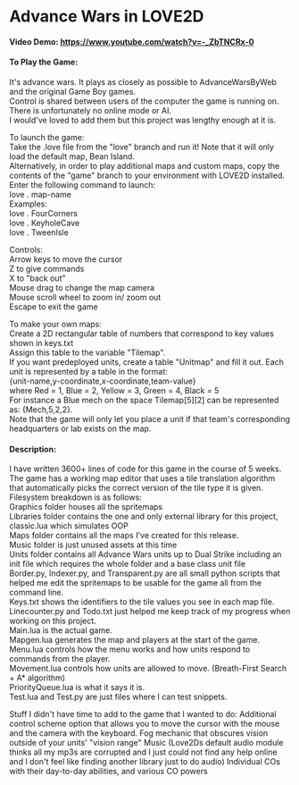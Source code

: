 # Advance Wars in LOVE2D
#### Video Demo: https://www.youtube.com/watch?v=-_ZbTNCRx-0
#### To Play the Game:
It's advance wars. It plays as closely as possible to AdvanceWarsByWeb and the original Game Boy games.<br>
Control is shared between users of the computer the game is running on.<br>
There is unfortunately no online mode or AI.<br>
I would've loved to add them but this project was lengthy enough at it is.<br>

To launch the game:<br>
Take the .love file from the "love" branch and run it! Note that it will only load the default map, Bean Island.<br>
Alternatively, in order to play additional maps and custom maps, copy the contents of the "game" branch to your environment with LOVE2D installed.<br>
Enter the following command to launch:<br>
love . map-name<br>
Examples:<br>
love . FourCorners<br>
love . KeyholeCave<br>
love . TweenIsle<br>

Controls:<br>
Arrow keys to move the cursor<br>
Z to give commands<br>
X to "back out"<br>
Mouse drag to change the map camera<br>
Mouse scroll wheel to zoom in/ zoom out<br>
Escape to exit the game<br>

To make your own maps:<br>
Create a 2D rectangular table of numbers that correspond to key values shown in keys.txt<br>
Assign this table to the variable "Tilemap".<br>
If you want predeployed units, create a table "Unitmap" and fill it out. Each unit is represented by a table in the format:<br>
{unit-name,y-coordinate,x-coordinate,team-value}<br>
where Red = 1, Blue = 2, Yellow = 3, Green = 4, Black = 5<br>
For instance a Blue mech on the space Tilemap[5][2] can be represented as: {Mech,5,2,2}.<br>
Note that the game will only let you place a unit if that team's corresponding headquarters or lab exists on the map.<br>

#### Description:
I have written 3600+ lines of code for this game in the course of 5 weeks.<br>
The game has a working map editor that uses a tile translation algorithm that automatically picks the correct version of the tile type it is given.<br>
Filesystem breakdown is as follows:<br>
Graphics folder houses all the spritemaps<br>
Libraries folder contains the one and only external library for this project, classic.lua which simulates OOP<br>
Maps folder contains all the maps I've created for this release.<br>
Music folder is just unused assets at this time<br>
Units folder contains all Advance Wars units up to Dual Strike including an init file which requires the whole folder and a base class unit file<br>
Border.py, Indexer.py, and Transparent.py are all small python scripts that helped me edit the spritemaps to be usable for the game all from the command line.<br>
Keys.txt shows the identifiers to the tile values you see in each map file.<br>
Linecounter.py and Todo.txt just helped me keep track of my progress when working on this project.<br>
Main.lua is the actual game.<br>
Mapgen.lua generates the map and players at the start of the game.<br>
Menu.lua controls how the menu works and how units respond to commands from the player.<br>
Movement.lua controls how units are allowed to move. (Breath-First Search + A* algorithm)<br>
PriorityQueue.lua is what it says it is.<br>
Test.lua and Test.py are just files where I can test snippets.<br>

Stuff I didn't have time to add to the game that I wanted to do:
Additional control scheme option that allows you to move the cursor with the mouse and the camera with the keyboard.
Fog mechanic that obscures vision outside of your units' "vision range"
Music (Love2Ds default audio module thinks all my mp3s are corrupted and I just could not find any help online and I don't feel like finding another library just to do audio)
Individual COs with their day-to-day abilities, and various CO powers
